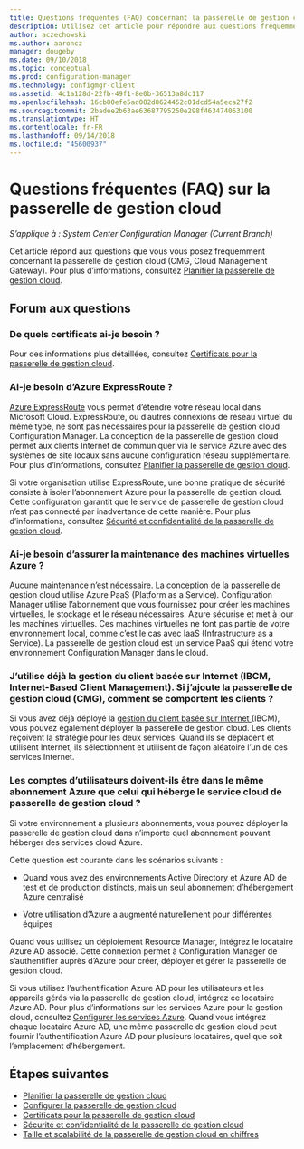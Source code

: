 ```yaml
---
title: Questions fréquentes (FAQ) concernant la passerelle de gestion cloud (CMG, Cloud Management Gateway)
description: Utilisez cet article pour répondre aux questions fréquemment posées concernant la passerelle de gestion cloud
author: aczechowski
ms.author: aaroncz
manager: dougeby
ms.date: 09/10/2018
ms.topic: conceptual
ms.prod: configuration-manager
ms.technology: configmgr-client
ms.assetid: 4c1a128d-22fb-49f1-8e0b-36513a8dc117
ms.openlocfilehash: 16cb80efe5ad082d8624452c01dcd54a5eca27f2
ms.sourcegitcommit: 2badee2b63ae63687795250e298f463474063100
ms.translationtype: HT
ms.contentlocale: fr-FR
ms.lasthandoff: 09/14/2018
ms.locfileid: "45600937"
---
```

# <a name="frequently-asked-questions-about-the-cloud-management-gateway"></a>Questions fréquentes (FAQ) sur la passerelle de gestion cloud

*S’applique à : System Center Configuration Manager (Current Branch)*

Cet article répond aux questions que vous vous posez fréquemment concernant la passerelle de gestion cloud (CMG, Cloud Management Gateway). Pour plus d’informations, consultez [Planifier la passerelle de gestion cloud](/sccm/core/clients/manage/cmg/plan-cloud-management-gateway).


## <a name="frequently-asked-questions"></a>Forum aux questions

### <a name="what-certificates-do-i-need"></a>De quels certificats ai-je besoin ?

Pour des informations plus détaillées, consultez [Certificats pour la passerelle de gestion cloud](/sccm/core/clients/manage/cmg/certificates-for-cloud-management-gateway).


### <a name="do-i-need-azure-expressroute"></a>Ai-je besoin d’Azure ExpressRoute ?

[Azure ExpressRoute](/azure/expressroute/expressroute-introduction) vous permet d’étendre votre réseau local dans Microsoft Cloud. ExpressRoute, ou d’autres connexions de réseau virtuel du même type, ne sont pas nécessaires pour la passerelle de gestion cloud Configuration Manager. La conception de la passerelle de gestion cloud permet aux clients Internet de communiquer via le service Azure avec des systèmes de site locaux sans aucune configuration réseau supplémentaire. Pour plus d’informations, consultez [Planifier la passerelle de gestion cloud](/sccm/core/clients/manage/cmg/plan-cloud-management-gateway).

Si votre organisation utilise ExpressRoute, une bonne pratique de sécurité consiste à isoler l’abonnement Azure pour la passerelle de gestion cloud. Cette configuration garantit que le service de passerelle de gestion cloud n’est pas connecté par inadvertance de cette manière. Pour plus d’informations, consultez [Sécurité et confidentialité de la passerelle de gestion cloud](/sccm/core/clients/manage/cmg/security-and-privacy-for-cloud-management-gateway).


### <a name="do-i-need-to-maintain-the-azure-virtual-machines"></a>Ai-je besoin d’assurer la maintenance des machines virtuelles Azure ?

Aucune maintenance n’est nécessaire. La conception de la passerelle de gestion cloud utilise Azure PaaS (Platform as a Service). Configuration Manager utilise l’abonnement que vous fournissez pour créer les machines virtuelles, le stockage et le réseau nécessaires. Azure sécurise et met à jour les machines virtuelles. Ces machines virtuelles ne font pas partie de votre environnement local, comme c’est le cas avec IaaS (Infrastructure as a Service). La passerelle de gestion cloud est un service PaaS qui étend votre environnement Configuration Manager dans le cloud. 


### <a name="im-already-using-ibcm-if-i-add-cmg-how-do-clients-behave"></a>J’utilise déjà la gestion du client basée sur Internet (IBCM, Internet-Based Client Management). Si j’ajoute la passerelle de gestion cloud (CMG), comment se comportent les clients ?

Si vous avez déjà déployé la [gestion du client basée sur Internet ](/sccm/core/clients/manage/plan-internet-based-client-management) (IBCM), vous pouvez également déployer la passerelle de gestion cloud. Les clients reçoivent la stratégie pour les deux services. Quand ils se déplacent et utilisent Internet, ils sélectionnent et utilisent de façon aléatoire l’un de ces services Internet.


### <a name="do-the-user-accounts-have-to-be-in-the-same-azure-subscription-as-the-subscription-that-hosts-the-cmg-cloud-service"></a>Les comptes d’utilisateurs doivent-ils être dans le même abonnement Azure que celui qui héberge le service cloud de passerelle de gestion cloud ?
<!--SCCMDocs-pr issue #2873--> Si votre environnement a plusieurs abonnements, vous pouvez déployer la passerelle de gestion cloud dans n’importe quel abonnement pouvant héberger des services cloud Azure. 

Cette question est courante dans les scénarios suivants :  

- Quand vous avez des environnements Active Directory et Azure AD de test et de production distincts, mais un seul abonnement d’hébergement Azure centralisé  

- Votre utilisation d’Azure a augmenté naturellement pour différentes équipes  

Quand vous utilisez un déploiement Resource Manager, intégrez le locataire Azure AD associé. Cette connexion permet à Configuration Manager de s’authentifier auprès d’Azure pour créer, déployer et gérer la passerelle de gestion cloud.  

Si vous utilisez l’authentification Azure AD pour les utilisateurs et les appareils gérés via la passerelle de gestion cloud, intégrez ce locataire Azure AD. Pour plus d’informations sur les services Azure pour la gestion cloud, consultez [Configurer les services Azure](/sccm/core/servers/deploy/configure/azure-services-wizard). Quand vous intégrez chaque locataire Azure AD, une même passerelle de gestion cloud peut fournir l’authentification Azure AD pour plusieurs locataires, quel que soit l’emplacement d’hébergement.



## <a name="next-steps"></a>Étapes suivantes

- [Planifier la passerelle de gestion cloud](/sccm/core/clients/manage/cmg/plan-cloud-management-gateway)
- [Configurer la passerelle de gestion cloud](/sccm/core/clients/manage/cmg/setup-cloud-management-gateway)
- [Certificats pour la passerelle de gestion cloud](/sccm/core/clients/manage/cmg/certificates-for-cloud-management-gateway)
- [Sécurité et confidentialité de la passerelle de gestion cloud](/sccm/core/clients/manage/cmg/security-and-privacy-for-cloud-management-gateway)
- [Taille et scalabilité de la passerelle de gestion cloud en chiffres](/sccm/core/plan-design/configs/size-and-scale-numbers#bkmk_cmg)